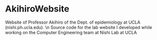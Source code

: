 # AkihiroWebsite
Website of Professor Akihiro of the Dept. of epidemiology at UCLA (nishi.ph.ucla.edu).
\n Source code for the lab website I developed while working on the Computer Engineering team at Nishi Lab at UCLA

